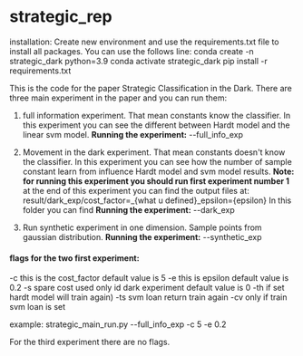 # strategic_rep
installation:
Create new environment and use the requirements.txt file to install all packages.
You can use the follows line:
  conda create -n strategic_dark python=3.9
  conda activate strategic_dark
  pip install -r requirements.txt

This is the code for the paper Strategic Classification in the Dark.
There are three main experiment in the paper and you can run them:
1) full information experiment. That mean constants know the classifier. In this experiment you can see the
different between Hardt model and the linear svm model.
**Running the experiment:**
--full_info_exp

2) Movement in the dark experiment. That mean constants doesn't know the classifier. In this experiment you 
can see how the number of sample constant learn from influence Hardt model and svm model results.
**Note: for running this experiment you should run first experiment number 1**
at the end of this experiment you can find the output files at:
 result/dark_exp/cost_factor=_{what u defined}_epsilon={epsilon}
 In this folder you can find
**Running the experiment:**
--dark_exp

3) Run synthetic experiment in one dimension. Sample points from gaussian distribution.
 **Running the experiment:**
 --synthetic_exp

#### **flags for the two first experiment:**
 -c this is the cost_factor default value is 5
 -e this is epsilon default value is 0.2
 -s spare cost used only id dark experiment default value is 0
 -th if set hardt model will train again)
 -ts svm loan return train again
 -cv only if train svm loan is set
 
 example: strategic_main_run.py --full_info_exp -c 5 -e 0.2
 
 For the third experiment there are no flags.